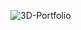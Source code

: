 


![3D-Portfolio](https://github.com/Lalitaradhya/3D-Portfolio/assets/96745264/1bac4819-8a6e-475a-9a85-2b72ba30d6ac)
